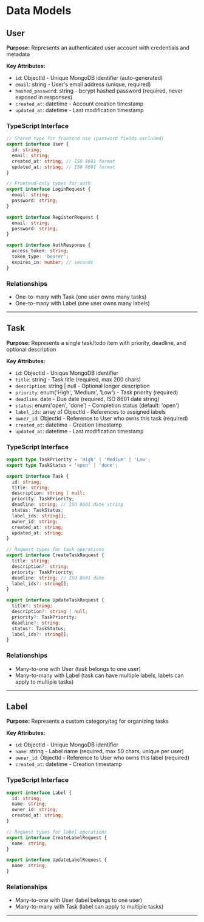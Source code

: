 # Data Models

## User

**Purpose:** Represents an authenticated user account with credentials and metadata

**Key Attributes:**
- `id`: ObjectId - Unique MongoDB identifier (auto-generated)
- `email`: string - User's email address (unique, required)
- `hashed_password`: string - bcrypt hashed password (required, never exposed in responses)
- `created_at`: datetime - Account creation timestamp
- `updated_at`: datetime - Last modification timestamp

### TypeScript Interface

```typescript
// Shared type for frontend use (password fields excluded)
export interface User {
  id: string;
  email: string;
  created_at: string; // ISO 8601 format
  updated_at: string; // ISO 8601 format
}

// Frontend-only types for auth
export interface LoginRequest {
  email: string;
  password: string;
}

export interface RegisterRequest {
  email: string;
  password: string;
}

export interface AuthResponse {
  access_token: string;
  token_type: 'bearer';
  expires_in: number; // seconds
}
```

### Relationships
- One-to-many with Task (one user owns many tasks)
- One-to-many with Label (one user owns many labels)

---

## Task

**Purpose:** Represents a single task/todo item with priority, deadline, and optional description

**Key Attributes:**
- `id`: ObjectId - Unique MongoDB identifier
- `title`: string - Task title (required, max 200 chars)
- `description`: string | null - Optional longer description
- `priority`: enum('High', 'Medium', 'Low') - Task priority (required)
- `deadline`: date - Due date (required, ISO 8601 date string)
- `status`: enum('open', 'done') - Completion status (default: 'open')
- `label_ids`: array of ObjectId - References to assigned labels
- `owner_id`: ObjectId - Reference to User who owns this task (required)
- `created_at`: datetime - Creation timestamp
- `updated_at`: datetime - Last modification timestamp

### TypeScript Interface

```typescript
export type TaskPriority = 'High' | 'Medium' | 'Low';
export type TaskStatus = 'open' | 'done';

export interface Task {
  id: string;
  title: string;
  description: string | null;
  priority: TaskPriority;
  deadline: string; // ISO 8601 date string
  status: TaskStatus;
  label_ids: string[];
  owner_id: string;
  created_at: string;
  updated_at: string;
}

// Request types for task operations
export interface CreateTaskRequest {
  title: string;
  description?: string;
  priority: TaskPriority;
  deadline: string; // ISO 8601 date
  label_ids?: string[];
}

export interface UpdateTaskRequest {
  title?: string;
  description?: string | null;
  priority?: TaskPriority;
  deadline?: string;
  status?: TaskStatus;
  label_ids?: string[];
}
```

### Relationships
- Many-to-one with User (task belongs to one user)
- Many-to-many with Label (task can have multiple labels, labels can apply to multiple tasks)

---

## Label

**Purpose:** Represents a custom category/tag for organizing tasks

**Key Attributes:**
- `id`: ObjectId - Unique MongoDB identifier
- `name`: string - Label name (required, max 50 chars, unique per user)
- `owner_id`: ObjectId - Reference to User who owns this label (required)
- `created_at`: datetime - Creation timestamp

### TypeScript Interface

```typescript
export interface Label {
  id: string;
  name: string;
  owner_id: string;
  created_at: string;
}

// Request types for label operations
export interface CreateLabelRequest {
  name: string;
}

export interface UpdateLabelRequest {
  name: string;
}
```

### Relationships
- Many-to-one with User (label belongs to one user)
- Many-to-many with Task (label can apply to multiple tasks)

---

